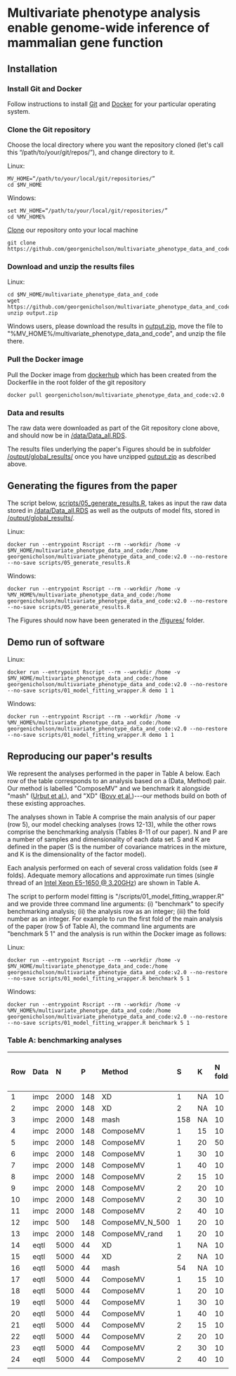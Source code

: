 # Multivariate phenotype analysis enable genome-wide inference of mammalian gene function




## Installation

### Install Git and Docker
Follow instructions to install [Git](https://github.com/git-guides/install-git/) and [Docker](https://docs.docker.com/get-docker/) for your particular operating system.

### Clone the Git repository

Choose the local directory where you want the repository cloned (let's call this “/path/to/your/git/repos/”), and change directory to it. 


Linux:
```
MV_HOME=“/path/to/your/local/git/repositories/”
cd $MV_HOME
```
Windows:
```
set MV_HOME=“/path/to/your/local/git/repositories/”
cd %MV_HOME%
```
[Clone](https://git-scm.com/book/en/v2/Git-Basics-Getting-a-Git-Repository)
our repository onto your local machine
```
git clone https://github.com/georgenicholson/multivariate_phenotype_data_and_code.git

```
### Download and unzip the results files



Linux:
```
cd $MV_HOME/multivariate_phenotype_data_and_code
wget https://github.com/georgenicholson/multivariate_phenotype_data_and_code/releases/download/v1.1/output.zip
unzip output.zip
```
Windows users, please download the results in [output.zip](https://github.com/georgenicholson/multivariate_phenotype_data_and_code/releases/download/v1.1/output.zip), move the file to "%MV_HOME%/multivariate_phenotype_data_and_code", and unzip the file there.


### Pull the Docker image

Pull the Docker image from [dockerhub](https://hub.docker.com/) which has been created from the Dockerfile in the root folder of the git repository

```
docker pull georgenicholson/multivariate_phenotype_data_and_code:v2.0
```

### Data and results

The raw data were downloaded as part of the Git repository clone above, and should now be in [/data/Data_all.RDS](/data/Data_all.RDS).

The results files underlying the paper's Figures should be in subfolder [/output/global_results/](/output/global_results/) once you have unzipped [output.zip](https://github.com/georgenicholson/multivariate_phenotype_data_and_code/releases/download/v1.1/output.zip) as described above.



## Generating the figures from the paper

The script below, [scripts/05_generate_results.R](scripts/05_generate_results.R),  takes as input the raw data stored in [/data/Data_all.RDS](data/Data_all.RDS) as well as the outputs of model fits, stored in [/output/global_results/](output/global_results/).

Linux:
```
docker run --entrypoint Rscript --rm --workdir /home -v $MV_HOME/multivariate_phenotype_data_and_code:/home georgenicholson/multivariate_phenotype_data_and_code:v2.0 --no-restore --no-save scripts/05_generate_results.R
```
Windows:
```
docker run --entrypoint Rscript --rm --workdir /home -v %MV_HOME%/multivariate_phenotype_data_and_code:/home georgenicholson/multivariate_phenotype_data_and_code:v2.0 --no-restore --no-save scripts/05_generate_results.R
```



The Figures should now have been generated in the [/figures/](/figures/) folder.

## Demo run of software

Linux:
```
docker run --entrypoint Rscript --rm --workdir /home -v $MV_HOME/multivariate_phenotype_data_and_code:/home georgenicholson/multivariate_phenotype_data_and_code:v2.0 --no-restore --no-save scripts/01_model_fitting_wrapper.R demo 1 1
```
Windows:
```
docker run --entrypoint Rscript --rm --workdir /home -v %MV_HOME%/multivariate_phenotype_data_and_code:/home georgenicholson/multivariate_phenotype_data_and_code:v2.0 --no-restore --no-save scripts/01_model_fitting_wrapper.R demo 1 1
```


## Reproducing our paper's results

We represent the analyses performed in the paper in Table A below. Each row of the table corresponds to an analysis based on a (Data, Method) pair. Our method is labelled "ComposeMV" and we benchmark it alongside "mash" ([Urbut et al.](https://www.nature.com/articles/s41588-018-0268-8)), and "XD" ([Bovy et al.](https://www.jstor.org/stable/23024867?seq=1))---our methods build on both of these existing approaches. 

The analyses shown in Table A comprise the main analysis of our paper (row 5), our model checking analyses (rows 12-13), while the other rows comprise the benchmarking analysis (Tables 8-11 of our paper). N and P are a number of samples and dimensionality of each data set. S and K are defined in the paper (S is the number of covariance matrices in the mixture, and K is the dimensionality of the factor model). 


Each analysis performed on each of several cross validation folds (see # folds). Adequate memory allocations and approximate run times (single thread of an [Intel Xeon E5-1650 @ 3.20GHz](https://www.cpubenchmark.net/cpu.php?cpu=Intel+Xeon+E5-1650+%40+3.20GHz&id=1211)) are shown in Table A. 

The script to perform model fitting is "/scripts/01_model_fitting_wrapper.R" and we provide three command line arguments: (i) "benchmark" to specify benchmarking analysis; (ii) the analysis row as an integer; (iii) the fold number as an integer. For example to run the first fold of the main analysis of the paper (row 5 of Table A), the command line arguments are "benchmark 5 1" and the analysis is run within the Docker image as follows:

Linux:
```
docker run --entrypoint Rscript --rm --workdir /home -v $MV_HOME/multivariate_phenotype_data_and_code:/home georgenicholson/multivariate_phenotype_data_and_code:v2.0 --no-restore --no-save scripts/01_model_fitting_wrapper.R benchmark 5 1
```
Windows:
```
docker run --entrypoint Rscript --rm --workdir /home -v %MV_HOME%/multivariate_phenotype_data_and_code:/home georgenicholson/multivariate_phenotype_data_and_code:v2.0 --no-restore --no-save scripts/01_model_fitting_wrapper.R benchmark 5 1
```


### Table A: benchmarking analyses


| Row | Data | N    | P   | Method          | S   | K  | N folds | RAM (GB) | CPU hrs / fold |
| :-- | :--- | :--- | :-- | :-------------- | :-- | :- | :------ | :------- | :------------- |
| 1   | impc | 2000 | 148 | XD              | 1   | NA | 10      | 2.3      | 3.1            |
| 2   | impc | 2000 | 148 | XD              | 2   | NA | 10      | 2.3      | 12.4           |
| 3   | impc | 2000 | 148 | mash            | 158 | NA | 10      | 6        | 11.2           |
| 4   | impc | 2000 | 148 | ComposeMV       | 1   | 15 | 10      | 2        | 1.7            |
| 5   | impc | 2000 | 148 | ComposeMV       | 1   | 20 | 50      | 2        | 1.8            |
| 6   | impc | 2000 | 148 | ComposeMV       | 1   | 30 | 10      | 2        | 1.8            |
| 7   | impc | 2000 | 148 | ComposeMV       | 1   | 40 | 10      | 2        | 1.8            |
| 8   | impc | 2000 | 148 | ComposeMV       | 2   | 15 | 10      | 2        | 25.7           |
| 9   | impc | 2000 | 148 | ComposeMV       | 2   | 20 | 10      | 2        | 28.4           |
| 10  | impc | 2000 | 148 | ComposeMV       | 2   | 30 | 10      | 2        | 26.8           |
| 11  | impc | 2000 | 148 | ComposeMV       | 2   | 40 | 10      | 2        | 20.9           |
| 12  | impc | 500  | 148 | ComposeMV_N_500 | 1   | 20 | 10      | 2.3      | 0.1            |
| 13  | impc | 2000 | 148 | ComposeMV_rand  | 1   | 20 | 10      | 2.3      | 0.3            |
| 14  | eqtl | 5000 | 44  | XD              | 1   | NA | 10      | 2.3      | 1.4            |
| 15  | eqtl | 5000 | 44  | XD              | 2   | NA | 10      | 2.3      | 3.7            |
| 16  | eqtl | 5000 | 44  | mash            | 54  | NA | 10      | 4.6      | 6.8            |
| 17  | eqtl | 5000 | 44  | ComposeMV       | 1   | 15 | 10      | 2        | 12.9           |
| 18  | eqtl | 5000 | 44  | ComposeMV       | 1   | 20 | 10      | 2        | 10.1           |
| 19  | eqtl | 5000 | 44  | ComposeMV       | 1   | 30 | 10      | 2        | 11.5           |
| 20  | eqtl | 5000 | 44  | ComposeMV       | 1   | 40 | 10      | 2        | 11.5           |
| 21  | eqtl | 5000 | 44  | ComposeMV       | 2   | 15 | 10      | 2        | 20.9           |
| 22  | eqtl | 5000 | 44  | ComposeMV       | 2   | 20 | 10      | 2        | 20.9           |
| 23  | eqtl | 5000 | 44  | ComposeMV       | 2   | 30 | 10      | 2        | 19.5           |
| 24  | eqtl | 5000 | 44  | ComposeMV       | 2   | 40 | 10      | 2        | 18             |
|     |
